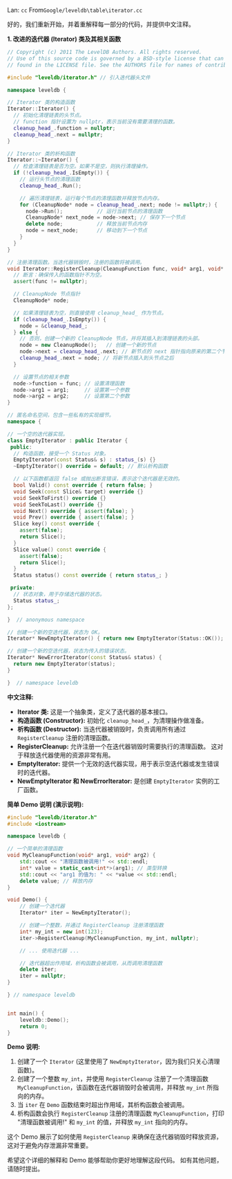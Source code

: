Lan: `cc` From`Google/leveldb\table\iterator.cc`

好的，我们重新开始，并着重解释每一部分的代码，并提供中文注释。

**1.  改进的迭代器 (Iterator) 类及其相关函数**

```c++
// Copyright (c) 2011 The LevelDB Authors. All rights reserved.
// Use of this source code is governed by a BSD-style license that can be
// found in the LICENSE file. See the AUTHORS file for names of contributors.

#include "leveldb/iterator.h" // 引入迭代器头文件

namespace leveldb {

// Iterator 类的构造函数
Iterator::Iterator() {
  // 初始化清理链表的头节点。
  // function 指针设置为 nullptr，表示当前没有需要清理的函数。
  cleanup_head_.function = nullptr;
  cleanup_head_.next = nullptr;
}

// Iterator 类的析构函数
Iterator::~Iterator() {
  // 检查清理链表是否为空。如果不是空，则执行清理操作。
  if (!cleanup_head_.IsEmpty()) {
    // 运行头节点的清理函数
    cleanup_head_.Run();

    // 遍历清理链表，运行每个节点的清理函数并释放节点内存。
    for (CleanupNode* node = cleanup_head_.next; node != nullptr;) {
      node->Run();           // 运行当前节点的清理函数
      CleanupNode* next_node = node->next; // 保存下一个节点
      delete node;           // 释放当前节点内存
      node = next_node;      // 移动到下一个节点
    }
  }
}

// 注册清理函数。当迭代器销毁时，注册的函数将被调用。
void Iterator::RegisterCleanup(CleanupFunction func, void* arg1, void* arg2) {
  // 断言：确保传入的函数指针不为空。
  assert(func != nullptr);

  // CleanupNode 节点指针
  CleanupNode* node;

  // 如果清理链表为空，则直接使用 cleanup_head_ 作为节点。
  if (cleanup_head_.IsEmpty()) {
    node = &cleanup_head_;
  } else {
    // 否则，创建一个新的 CleanupNode 节点，并将其插入到清理链表的头部。
    node = new CleanupNode();   // 创建一个新的节点
    node->next = cleanup_head_.next; // 新节点的 next 指针指向原来的第二个节点
    cleanup_head_.next = node; // 将新节点插入到头节点之后
  }

  // 设置节点的相关参数
  node->function = func; // 设置清理函数
  node->arg1 = arg1;     // 设置第一个参数
  node->arg2 = arg2;     // 设置第二个参数
}

// 匿名命名空间，包含一些私有的实现细节。
namespace {

// 一个空的迭代器实现。
class EmptyIterator : public Iterator {
 public:
  // 构造函数，接受一个 Status 对象。
  EmptyIterator(const Status& s) : status_(s) {}
  ~EmptyIterator() override = default; // 默认析构函数

  // 以下函数都返回 false 或抛出断言错误，表示这个迭代器是无效的。
  bool Valid() const override { return false; }
  void Seek(const Slice& target) override {}
  void SeekToFirst() override {}
  void SeekToLast() override {}
  void Next() override { assert(false); }
  void Prev() override { assert(false); }
  Slice key() const override {
    assert(false);
    return Slice();
  }
  Slice value() const override {
    assert(false);
    return Slice();
  }
  Status status() const override { return status_; }

 private:
  // 状态对象，用于存储迭代器的状态。
  Status status_;
};

}  // anonymous namespace

// 创建一个新的空迭代器，状态为 OK。
Iterator* NewEmptyIterator() { return new EmptyIterator(Status::OK()); }

// 创建一个新的空迭代器，状态为传入的错误状态。
Iterator* NewErrorIterator(const Status& status) {
  return new EmptyIterator(status);
}

}  // namespace leveldb
```

**中文注释:**

*   **Iterator 类:**  这是一个抽象类，定义了迭代器的基本接口。
*   **构造函数 (Constructor):** 初始化 `cleanup_head_`，为清理操作做准备。
*   **析构函数 (Destructor):**  当迭代器被销毁时，负责调用所有通过 `RegisterCleanup` 注册的清理函数。
*   **RegisterCleanup:** 允许注册一个在迭代器销毁时需要执行的清理函数。  这对于释放迭代器使用的资源非常有用。
*   **EmptyIterator:**  提供一个无效的迭代器实现，用于表示空迭代器或发生错误时的迭代器。
*   **NewEmptyIterator 和 NewErrorIterator:**  是创建 `EmptyIterator` 实例的工厂函数。

**简单 Demo 说明 (演示说明):**

```c++
#include "leveldb/iterator.h"
#include <iostream>

namespace leveldb {

// 一个简单的清理函数
void MyCleanupFunction(void* arg1, void* arg2) {
    std::cout << "清理函数被调用!" << std::endl;
    int* value = static_cast<int*>(arg1); // 类型转换
    std::cout << "arg1 的值为: " << *value << std::endl;
    delete value; // 释放内存
}

void Demo() {
    // 创建一个迭代器
    Iterator* iter = NewEmptyIterator();

    // 创建一个整数，并通过 RegisterCleanup 注册清理函数
    int* my_int = new int(123);
    iter->RegisterCleanup(MyCleanupFunction, my_int, nullptr);

    // ... 使用迭代器 ...

    // 迭代器超出作用域，析构函数会被调用，从而调用清理函数
    delete iter;
    iter = nullptr;
}

} // namespace leveldb


int main() {
    leveldb::Demo();
    return 0;
}
```

**Demo 说明:**

1.  创建了一个 `Iterator` (这里使用了 `NewEmptyIterator`，因为我们只关心清理函数)。
2.  创建了一个整数 `my_int`，并使用 `RegisterCleanup` 注册了一个清理函数 `MyCleanupFunction`，该函数在迭代器销毁时会被调用，并释放 `my_int` 所指向的内存。
3.  当 `iter` 在 `Demo` 函数结束时超出作用域，其析构函数会被调用。
4.  析构函数会执行 `RegisterCleanup` 注册的清理函数 `MyCleanupFunction`，打印 "清理函数被调用!" 和 `my_int` 的值，并释放 `my_int` 指向的内存。

这个 Demo 展示了如何使用 `RegisterCleanup` 来确保在迭代器销毁时释放资源，这对于避免内存泄漏非常重要。

希望这个详细的解释和 Demo 能够帮助你更好地理解这段代码。  如有其他问题，请随时提出。
